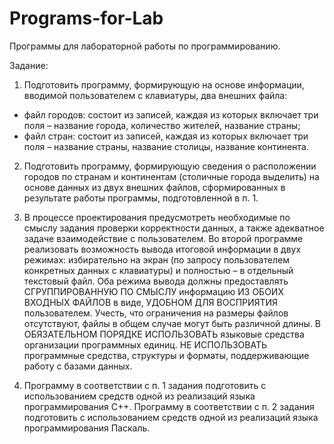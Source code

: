 # Programs-for-Lab
Программы для лабораторной работы по программированию.

Задание:

1) Подготовить программу, формирующую на основе информации, вводимой пользователем с клавиатуры, два внешних файла:
- файл городов: состоит из записей, каждая из которых включает три поля – название города, количество жителей, название страны;
- файл стран: состоит из записей, каждая из которых включает три поля – название страны, название столицы, название континента.

2) Подготовить программу, формирующую сведения о расположении городов по странам и континентам (столичные города выделить) на основе данных из двух внешних файлов, сформированных в результате работы программы, подготовленной в п. 1.

3) В процессе проектирования предусмотреть необходимые по смыслу задания проверки корректности данных, а также адекватное задаче взаимодействие с пользователем.
Во второй программе реализовать возможность вывода итоговой информации в двух режимах: избирательно на экран (по запросу пользователем конкретных данных с клавиатуры) и полностью – в отдельный текстовый файл. Оба режима вывода должны предоставлять СГРУППИРОВАННУЮ ПО СМЫСЛУ информацию ИЗ ОБОИХ ВХОДНЫХ ФАЙЛОВ в виде, УДОБНОМ ДЛЯ ВОСПРИЯТИЯ пользователем.
Учесть, что ограничения на размеры файлов отсутствуют, файлы в общем случае могут быть различной длины.
В ОБЯЗАТЕЛЬНОМ ПОРЯДКЕ ИСПОЛЬЗОВАТЬ языковые средства организации программных единиц. НЕ ИСПОЛЬЗОВАТЬ программные средства, структуры и форматы, поддерживающие работу с базами данных.

4) Программу в соответствии с п. 1 задания подготовить с использованием средств одной из реализаций языка программирования С++.
Программу в соответствии с п. 2 задания подготовить с использованием средств одной из реализаций языка программирования Паскаль.
